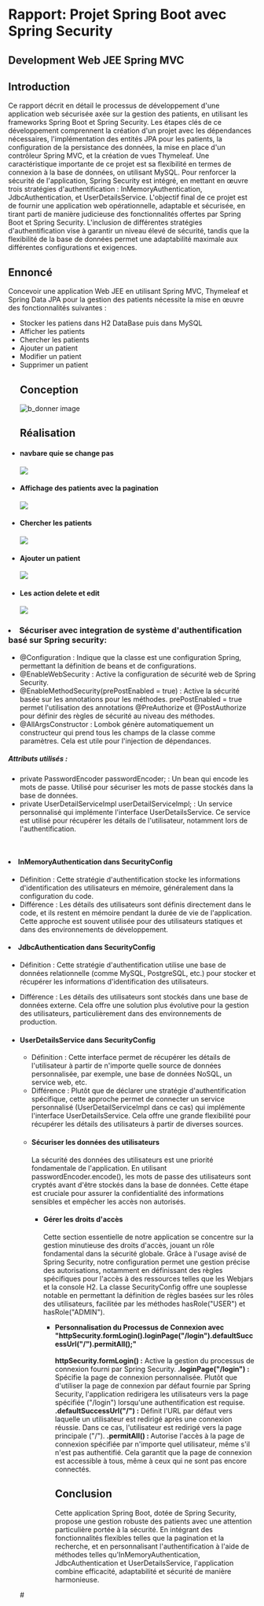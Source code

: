 
<h1>Rapport: Projet Spring Boot avec Spring Security</h1>
<h2>Development Web JEE Spring MVC</h2>
<h2>Introduction</h2>
<p>
Ce rapport décrit en détail le processus de développement d'une application web sécurisée axée sur la gestion des patients, en utilisant les frameworks Spring Boot et Spring Security. Les étapes clés de ce développement comprennent la création d'un projet avec les dépendances nécessaires, l'implémentation des entités JPA pour les patients, la configuration de la persistance des données, la mise en place d'un contrôleur Spring MVC, et la création de vues Thymeleaf.
Une caractéristique importante de ce projet est sa flexibilité en termes de connexion à la base de données, on utilisant MySQL. Pour renforcer la sécurité de l'application, Spring Security est intégré, en mettant en œuvre trois stratégies d'authentification : InMemoryAuthentication, JdbcAuthentication, et UserDetailsService.
L'objectif final de ce projet est de fournir une application web opérationnelle, adaptable et sécurisée, en tirant parti de manière judicieuse des fonctionnalités offertes par Spring Boot et Spring Security. L'inclusion de différentes stratégies d'authentification vise à garantir un niveau élevé de sécurité, tandis que la flexibilité de la base de données permet une adaptabilité maximale aux différentes configurations et exigences.
</p>
<h2>Ennoncé</h2>
<p>
Concevoir une application Web JEE en utilisant Spring MVC, Thymeleaf et Spring Data JPA pour la gestion des patients nécessite la mise en œuvre des fonctionnalités suivantes :
</p>
<ul>
<li>Stocker les patiens dans H2 DataBase puis dans MySQL</li>
<li>Afficher les patients</li>
<li>Chercher les patients</li>
<li>Ajouter un patient</li>
<li>Modifier un patient</li>
<li>Supprimer un patient</li>

</ul>
<ul>
<h2>Conception</h2>
<img src="captures/b_donner.png" alt="b_donner image">
<h2>Réalisation</h2>

<h4><li>navbare quie se change pas</li></h4>
<img src="captures/navbare.png">
<h4><li>Affichage des patients avec la pagination</li></h4>
<img src="captures/Liste patient.png">
<h4><li>Chercher les patients</li></h4>
<img src="captures/Barre de recherche.png">
<h4><li>Ajouter un patient</li></h4>
<img src="captures/Formulaire d'add.png">

<h4><li>Les action delete et edit</li></h4>
<img src="captures/Action_delete_edit.png">
</ul>
<h3>
<li>Sécuriser  avec integration de système d'authentification basé sur Spring security: 
</li>
</h3>
<ul>
<li>
@Configuration : Indique que la classe est une configuration Spring, permettant la définition de beans et de configurations.
</li>
<li>
@EnableWebSecurity : Active la configuration de sécurité web de Spring Security.
</li>
<li>
@EnableMethodSecurity(prePostEnabled = true) : Active la sécurité basée sur les annotations pour les méthodes. prePostEnabled = true permet l'utilisation des annotations @PreAuthorize et @PostAuthorize pour définir des règles de sécurité au niveau des méthodes.
</li>
<li>
@AllArgsConstructor : Lombok génère automatiquement un constructeur qui prend tous les champs de la classe comme paramètres. Cela est utile pour l'injection de dépendances.
</li>
</ul>
<h5>Attributs utilisés :</h5>
<ul>
<li>
private PasswordEncoder passwordEncoder; : Un bean qui encode les mots de passe. Utilisé pour sécuriser les mots de passe stockés dans la base de données.
</li>
<li>
private UserDetailServiceImpl userDetailServiceImpl; : Un service personnalisé qui implémente l'interface UserDetailsService. Ce service est utilisé pour récupérer les détails de l'utilisateur, notamment lors de l'authentification.
</li>
</ul>
<br>

<h4><li>InMemoryAuthentication dans SecurityConfig</li></h4>
<ul>
<li>
Définition : Cette stratégie d'authentification stocke les informations d'identification des utilisateurs en mémoire, généralement dans la configuration du code.
</li>
<li>
Différence : Les détails des utilisateurs sont définis directement dans le code, et ils restent en mémoire pendant la durée de vie de l'application. Cette approche est souvent utilisée pour des utilisateurs statiques et dans des environnements de développement.
</li>

</ul>

<h4><li>JdbcAuthentication dans SecurityConfig</li></h4>
<ul>
<li>
Définition : Cette stratégie d'authentification utilise une base de données relationnelle (comme MySQL, PostgreSQL, etc.) pour stocker et récupérer les informations d'identification des utilisateurs.
</li>
<li>

Différence : Les détails des utilisateurs sont stockés dans une base de données externe. Cela offre une solution plus évolutive pour la gestion des utilisateurs, particulièrement dans des environnements de production.
</li>

<h4><li>UserDetailsService dans SecurityConfig</li></h4>
<ul>
<li>
Définition : Cette interface permet de récupérer les détails de l'utilisateur à partir de n'importe quelle source de données personnalisée, par exemple, une base de données NoSQL, un service web, etc.
</li>

<li>
Différence : Plutôt que de déclarer une stratégie d'authentification spécifique, cette approche permet de connecter un service personnalisé (UserDetailServiceImpl dans ce cas) qui implémente l'interface UserDetailsService. Cela offre une grande flexibilité pour récupérer les détails des utilisateurs à partir de diverses sources.
</li>

<h4><li>Sécuriser les données des utilisateurs</li></h4>
<p>
 La sécurité des données des utilisateurs est une priorité fondamentale de l'application. En utilisant passwordEncoder.encode(), les mots de passe des utilisateurs sont cryptés avant d'être stockés dans la base de données. Cette étape est cruciale pour assurer la confidentialité des informations sensibles et empêcher les accès non autorisés.
</p>
<ul>


<h4><li>Gérer les droits d'accès</li></h4>
<p>
Cette section essentielle de notre application se concentre sur la gestion minutieuse des droits d'accès, jouant un rôle fondamental dans la sécurité globale. Grâce à l'usage avisé de Spring Security, notre configuration permet une gestion précise des autorisations, notamment en définissant des règles spécifiques pour l'accès à des ressources telles que les Webjars et la console H2. La classe SecurityConfig offre une souplesse notable en permettant la définition de règles basées sur les rôles des utilisateurs, facilitée par les méthodes hasRole("USER") et hasRole("ADMIN").
</p>
<ul>
<strong>
<li>
Personnalisation du Processus de Connexion avec "httpSecurity.formLogin().loginPage("/login").defaultSuccessUrl("/").permitAll();" </li>
</strong>
<br>
<strong>httpSecurity.formLogin() :</strong> Active la gestion du processus de connexion fourni par Spring Security.
<strong> .loginPage("/login") : </strong>  Spécifie la page de connexion personnalisée. Plutôt que d'utiliser la page de connexion par défaut fournie par Spring Security, l'application redirigera les utilisateurs vers la page spécifiée ("/login") lorsqu'une authentification est requise.
<strong> .defaultSuccessUrl("/") :</strong>  Définit l'URL par défaut vers laquelle un utilisateur est redirigé après une connexion réussie. Dans ce cas, l'utilisateur est redirigé vers la page principale ("/").
<strong> .permitAll() : </strong> Autorise l'accès à la page de connexion spécifiée par n'importe quel utilisateur, même s'il n'est pas authentifié. Cela garantit que la page de connexion est accessible à tous, même à ceux qui ne sont pas encore connectés.
<h2>Conclusion</h2>
<p>
Cette application Spring Boot, dotée de Spring Security, propose une gestion robuste des patients avec une attention particulière portée à la sécurité. En intégrant des fonctionnalités flexibles telles que la pagination et la recherche, et en personnalisant l'authentification à l'aide de méthodes telles qu'InMemoryAuthentication, JdbcAuthentication et UserDetailsService, l'application combine efficacité, adaptabilité et sécurité de manière harmonieuse.
</p>
</ul>
</ul>
</ul>
#